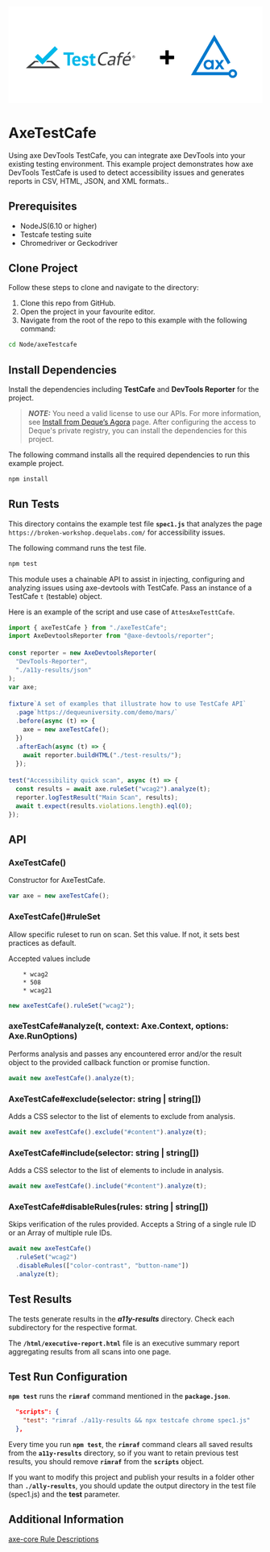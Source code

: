 ![logo](./docs/logo.png)

# AxeTestCafe

Using axe DevTools TestCafe, you can integrate axe DevTools into your existing testing environment. This example project demonstrates how axe DevTools TestCafe is used to detect accessibility issues and generates reports in  CSV, HTML, JSON, and XML formats..

## Prerequisites

- NodeJS(6.10 or higher)
- Testcafe testing suite
- Chromedriver or Geckodriver

## Clone Project

Follow these steps to clone and navigate to the directory:
1. Clone this repo from GitHub.
2. Open the project in your favourite editor.
3. Navigate from the root of the repo to this example with the following command:

```sh
cd Node/axeTestcafe
```

## Install Dependencies

Install the dependencies including **TestCafe** and **DevTools Reporter** for the project.

> **_NOTE:_**
>You need a valid license to use our APIs. For more information, see [Install from Deque’s Agora](https://docs.deque.com/devtools-html/4.0.0/en/node-pl-install-agora) page. After configuring the access to Deque's private registry, you can install the dependencies for this project.

The following command installs all the required dependencies to run this example project.

```sh
npm install
```

## Run Tests

This directory contains the example test file **`spec1.js`** that analyzes the page `https://broken-workshop.dequelabs.com/` for accessibility issues.

The following command runs the test file.

```sh
npm test
```

This module uses a chainable API to assist in injecting, configuring and analyzing issues
using axe-devtools with TestCafe. Pass an instance of a TestCafe `t` (testable) object.

Here is an example of the script and use case of `AttesAxeTesttCafe`.

```js
import { axeTestCafe } from "./axeTestCafe";
import AxeDevtoolsReporter from "@axe-devtools/reporter";

const reporter = new AxeDevtoolsReporter(
  "DevTools-Reporter",
  "./a11y-results/json"
);
var axe;

fixture`A set of examples that illustrate how to use TestCafe API`
  .page`https://dequeuniversity.com/demo/mars/`
  .before(async (t) => {
    axe = new axeTestCafe();
  })
  .afterEach(async (t) => {
    await reporter.buildHTML("./test-results/");
  });

test("Accessibility quick scan", async (t) => {
  const results = await axe.ruleSet("wcag2").analyze(t);
  reporter.logTestResult("Main Scan", results);
  await t.expect(results.violations.length).eql(0);
});
```

## API

### AxeTestCafe()

Constructor for AxeTestCafe.

```js
var axe = new axeTestCafe();
```

### AxeTestCafe()#ruleSet

Allow specific ruleset to run on scan. Set this value. If not, it sets best practices as default.

Accepted values include

        * wcag2
        * 508
        * wcag21

```js
new axeTestCafe().ruleSet("wcag2");
```

### axeTestCafe#analyze(t, context: Axe.Context, options: Axe.RunOptions)

Performs analysis and passes any encountered error and/or the result object to the provided callback function or promise function.

```js
await new axeTestCafe().analyze(t);
```

### AxeTestCafe#exclude(selector: string | string[])

Adds a CSS selector to the list of elements to exclude from analysis.

```js
await new axeTestCafe().exclude("#content").analyze(t);
```

### AxeTestCafe#include(selector: string | string[])

Adds a CSS selector to the list of elements to include in analysis.

```js
await new axeTestCafe().include("#content").analyze(t);
```

### AxeTestCafe#disableRules(rules: string | string[])

Skips verification of the rules provided. Accepts a String of a single rule ID or an Array of multiple rule IDs.

```js
await new axeTestCafe()
  .ruleSet("wcag2")
  .disableRules(["color-contrast", "button-name"])
  .analyze(t);
```

## Test Results

The tests generate results in the **_a11y-results_** directory. Check each subdirectory for the respective format.

The **`/html/executive-report.html`** file is an executive summary report aggregating results from all scans into one page.


## Test Run Configuration

**`npm test`** runs the **`rimraf`** command mentioned in the **`package.json`**.

```json
  "scripts": {
    "test": "rimraf ./a11y-results && npx testcafe chrome spec1.js"
  },
```

Every time you run **`npm test`**, the **`rimraf`** command clears all saved results from the **`a11y-results`** directory, so if you want to retain previous test results, you should remove **`rimraf`** from the **`scripts`** object. 

If you want to modify this project and publish your results in a folder other than **`./ally-results`**, you should update the output directory in the test file (spec1.js) and the **test** parameter. 

## Additional Information

 [axe-core Rule Descriptions](https://github.com/dequelabs/axe-core/blob/master/doc/rule-descriptions.md)